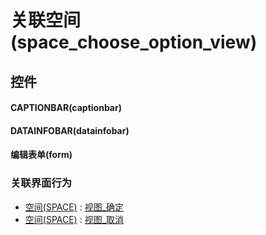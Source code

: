 # 关联空间(space_choose_option_view)  <!-- {docsify-ignore-all} -->



## 控件
#### CAPTIONBAR(captionbar)
#### DATAINFOBAR(datainfobar)
#### 编辑表单(form)


### 关联界面行为
  * [空间(SPACE)](module/Wiki/space) : [视图_确定](module/Wiki/space#界面行为)
  * [空间(SPACE)](module/Wiki/space) : [视图_取消](module/Wiki/space#界面行为)

<script>
 const { createApp } = Vue
  createApp({
    data() {
      return {

      }
    }
  }).use(ElementPlus).mount('#app')
</script>